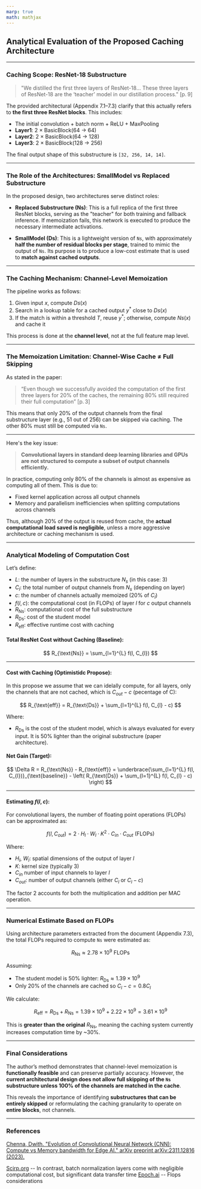 ```yaml
---
marp: true
math: mathjax
---
```


## Analytical Evaluation of the Proposed Caching Architecture

---

### Caching Scope: ResNet-18 Substructure

> "We distilled the first three layers of ResNet-18... These three layers of ResNet-18 are the ‘teacher’ model in our distillation process." \[p. 9]

The provided architectural (Appendix 7.1–7.3) clarify that this actually refers to **the first three ResNet blocks**. This includes:

* The initial convolution + batch norm + ReLU + MaxPooling
* **Layer1**: 2 × BasicBlock(64 → 64)
* **Layer2**: 2 × BasicBlock(64 → 128)
* **Layer3**: 2 × BasicBlock(128 → 256)

The final output shape of this substructure is `[32, 256, 14, 14]`.

---

### The Role of the Architectures: SmallModel vs Replaced Substructure

In the proposed design, two architectures serve distinct roles:

* **Replaced Substructure (Ns)**: This is a full replica of the first three ResNet blocks, serving as the "teacher" for both training and fallback inference. If memoization fails, this network is executed to produce the necessary intermediate activations.

* **SmallModel (Ds)**: This is a lightweight version of `Ns`, with approximately **half the number of residual blocks per stage**, trained to mimic the output of `Ns`. Its purpose is to produce a low-cost estimate that is used to **match against cached outputs**.

---

### The Caching Mechanism: Channel-Level Memoization
The pipeline works as follows:

1. Given input $x$, compute $Ds(x)$
2. Search in a lookup table for a cached output $y^*$ close to $Ds(x)$
3. If the match is within a threshold $T$, reuse $y^*$; otherwise, compute $Ns(x)$ and cache it

This process is done at the **channel level**, not at the full feature map level.

--- 

### The Memoization Limitation: Channel-Wise Cache ≠ Full Skipping

As stated in the paper:

> “Even though we successfully avoided the computation of the first three layers for 20% of the caches, the remaining 80% still required their full computation” \[p. 3]

This means that only 20% of the output channels from the final substructure layer (e.g., 51 out of 256) can be skipped via caching. The other 80% must still be computed via `Ns`.

---

Here's the key issue:

> **Convolutional layers in standard deep learning libraries and GPUs are not structured to compute a subset of output channels efficiently.**

In practice, computing only 80% of the channels is almost as expensive as computing all of them. This is due to:

* Fixed kernel application across all output channels
* Memory and parallelism inefficiencies when splitting computations across channels

Thus, although 20% of the output is reused from cache, the **actual computational load saved is negligible**, unless a more aggressive architecture or caching mechanism is used.

---

### Analytical Modeling of Computation Cost

Let’s define:
* $L$: the number of layers in the substructure $N_s$ (in this case: 3)
* $C_{l}$: the total number of output channels from $N_s$ (depending on layer)
* $c$: the number of channels actually memoized (20% of $C_{l}$)
* $f(l, c)$: the computational cost (in FLOPs) of layer $l$ for $c$ output channels
* $R_{\text{Ns}}$: computational cost of the full substructure
* $R_{\text{Ds}}$: cost of the student model
* $R_{\text{eff}}$: effective runtime cost with caching


#### Total ResNet Cost without Caching (Baseline):

$$
R_{\text{Ns}} = \sum_{l=1}^{L} f(l, C_{l})
$$

---
 
#### Cost with Caching (Optimistidc Propose):
In this propose we assume that we can idelally compute, for all layers, only the channels that are not cached, which is $C_{out} - c$ (pecentage of C):

$$
R_{\text{eff}} = R_{\text{Ds}} + \sum_{l=1}^{L} f(l, C_{l} - c)
$$

Where:

* $R_{\text{Ds}}$ is the cost of the student model, which is always evaluated for every input. It is 50% lighter than the original substructure (paper architecture).
#### Net Gain (Target):

$$
\Delta R = R_{\text{Ns}} - R_{\text{eff}} = \underbrace{\sum_{l=1}^{L} f(l, C_{l})}_{\text{baseline}} - \left( R_{\text{Ds}} + \sum_{l=1}^{L} f(l, C_{l} - c) \right)
$$

---

#### Estimating $f(l, c)$:

For convolutional layers, the number of floating point operations (FLOPs) can be approximated as:

$$
f(l, C_{out}) = 2 \cdot H_l \cdot W_l \cdot K^2 \cdot C_{in} \cdot C_{out} \textrm{ (FLOPs)}
$$

Where:

* $H_l$, $W_l$: spatial dimensions of the output of layer $l$
* $K$: kernel size (typically 3)
* $C_{in}$ number of input channels to layer $l$
* $C_{out}$: number of output channels (either $C_l$ or $C_l - c$)

The factor 2 accounts for both the multiplication and addition per MAC operation.

---

### Numerical Estimate Based on FLOPs

Using architecture parameters extracted from the document (Appendix 7.3), the total FLOPs required to compute `Ns` were estimated as:

$$
R_{\text{Ns}} \approx 2.78 \times 10^9 \text{ FLOPs}
$$

Assuming:

* The student model is 50% lighter: $R_{\text{Ds}} \approx 1.39 \times 10^9$
* Only 20% of the channels are cached so $C_l-c = 0.8C_l$

We calculate:

$$
R_{\text{eff}} = R_{\text{Ds}} +  R_{\text{Ns}} = 1.39 \times 10^9 + 2.22 \times 10^9 = 3.61 \times 10^9
$$

This is **greater than the original** $R_{\text{Ns}}$, meaning the caching system currently increases computation time by \~30%.

---

### Final Considerations

The author’s method demonstrates that channel-level memoization is **functionally feasible** and can preserve partially accuracy. However, the **current architectural design does not allow full skipping of the `Ns` substructure unless 100% of the channels are matched in the cache**.

This reveals the importance of identifying **substructures that can be entirely skipped** or reformulating the caching granularity to operate on **entire blocks**, not channels.

---
### References

[Chenna, Dwith. "Evolution of Convolutional Neural Network (CNN): Compute vs Memory bandwidth for Edge AI." arXiv preprint arXiv:2311.12816 (2023).](https://arxiv.org/abs/2311.12816)

[Scirp.org](https://www.scirp.org/journal/paperinformation?paperid=94510&utm_source=chatgpt.com) -- In contrast, batch normalization layers come with negligible computational cost, but significant data transfer time
[Epoch.ai](https://epoch.ai/blog/backward-forward-FLOP-ratio?utm_source=chatgpt.com) -- Flops considerations